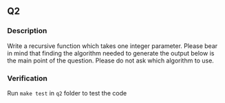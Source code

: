 ## Q2

### Description
Write a recursive function which takes one integer parameter. Please bear in mind that finding the algorithm needed to generate the output below is the main point of the question. Please do not ask which algorithm to use.

### Verification
Run `make test` in `q2` folder to test the code
